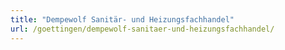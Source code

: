 ```yaml
---
title: "Dempewolf Sanitär- und Heizungsfachhandel"
url: /goettingen/dempewolf-sanitaer-und-heizungsfachhandel/
---
```

